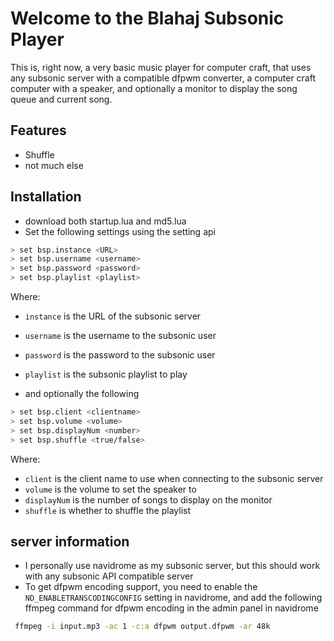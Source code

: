 # Welcome to the Blahaj Subsonic Player

This is, right now, a very basic music player for computer craft, that uses any subsonic server with a compatible dfpwm converter, a computer craft computer with a speaker, and optionally a monitor to display the song queue and current song.

## Features

- Shuffle
- not much else

## Installation

- download both startup.lua and md5.lua
- Set the following settings using the setting api

```sh
> set bsp.instance <URL>
> set bsp.username <username>
> set bsp.password <password>
> set bsp.playlist <playlist>
```

Where:

- `instance` is the URL of the subsonic server
- `username` is the username to the subsonic user
- `password` is the password to the subsonic user
- `playlist` is the subsonic playlist to play

- and optionally the following

```sh
> set bsp.client <clientname>
> set bsp.volume <volume>
> set bsp.displayNum <number>
> set bsp.shuffle <true/false>
```

Where:

- `client` is the client name to use when connecting to the subsonic server
- `volume` is the volume to set the speaker to
- `displayNum` is the number of songs to display on the monitor
- `shuffle` is whether to shuffle the playlist

## server information

- I personally use navidrome as my subsonic server, but this should work with any subsonic API compatible server
- To get dfpwm encoding support, you need to enable the `ND_ENABLETRANSCODINGCONFIG` setting in navidrome, and add the following ffmpeg command for dfpwm encoding in the admin panel in navidrome

```sh
 ffmpeg -i input.mp3 -ac 1 -c:a dfpwm output.dfpwm -ar 48k 
```
